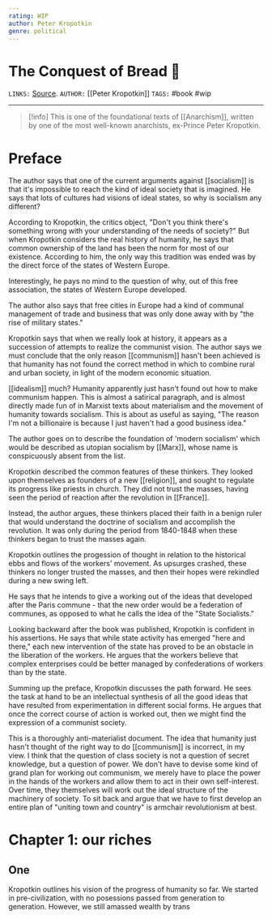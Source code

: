 ```yaml
---
rating: WIP
author: Peter Kropotkin
genre: political
---
```

# The Conquest of Bread 🍞
`LINKS:` [Source](https://theanarchistlibrary.org/library/petr-kropotkin-the-conquest-of-bread). 
`AUTHOR:`  [[Peter Kropotkin]]
`TAGS:` #book #wip 

---
> [!info]
> This is one of the foundational texts of [[Anarchism]], written by one of the most well-known anarchists, ex-Prince Peter Kropotkin. 

# Preface
The author says that one of the current arguments against [[socialism]] is that it's impossible to reach the kind of ideal society that is imagined. He says that lots of cultures had visions of ideal states, so why is socialism any different?

According to Kropotkin, the critics object, "Don't you think there's something wrong with your understanding of the needs of society?" But when Kropotkin considers the real history of humanity, he says that common ownership of the land has been the norm for most of our existence. According to him, the only way this tradition was ended was by the direct force of the states of Western Europe. 

Interestingly, he pays no mind to the question of why, out of this free association, the states of Western Europe developed. 

The author also says that free cities in Europe had  a kind of communal management of trade and business that was only done away with by "the rise of military states." 

Kropotkin says that when we really look at history, it appears as a succession of attempts to realize the communist vision. The author says we must conclude that the only reason [[communism]] hasn't been achieved is that humanity has not found the correct method in which to combine rural and urban society, in light of the modern economic situation.

[[idealism]] much? Humanity apparently just hasn't found out how to make communism happen. This is almost a satirical paragraph, and is almost directly made fun of in Marxist texts about materialism and the movement of humanity towards socialism. This is about as useful as saying, "The reason I'm not a billionaire is because I just haven't had a good business idea."

The author goes on to describe the foundation of 'modern socialism' which would be described as utopian socialism by [[Marx]], whose name is conspicuously absent from the list. 

Kropotkin described the common features of these thinkers. They looked upon themselves as founders of a new [[religion]], and sought to regulate its progress like priests in church. They did not trust the masses, having seen the period of reaction after the revolution in [[France]]. 

Instead, the author argues, these thinkers placed their faith in a benign ruler that would understand the doctrine of socialism and accomplish the revolution. It was only during the period from 1840-1848 when these thinkers began to trust the masses again. 

Kropotkin outlines the progession of thought in relation to the historical ebbs and flows of the workers' movement. As upsurges crashed, these thinkers no longer trusted the masses, and then their hopes were rekindled during a new swing left. 

He says that he intends to give a working out of the ideas that developed after the Paris commune - that the new order would be a federation of communes, as opposed to what he calls the idea of the "State Socialists."

Looking backward after the book was published, Kropotkin is confident in his assertions. He says that while state activity has emerged "here and there," each new intervention of the state has proved to be an obstacle in the liberation of the workers. He argues that the workers believe that complex enterprises could be better managed by confederations of workers than by the state. 

Summing up the preface, Kropotkin discusses the path forward. He sees the task at hand to be an intellectual synthesis of all the good ideas that have resulted from experimentation in different social forms. He argues that once the correct course of action is worked out, then we might find the expression of a communist society. 

This is a thoroughly anti-materialist document. The idea that humanity just hasn't thought of the right way to do [[communism]] is incorrect, in my view. I think that the question of class society is not a question of secret knowledge, but a question of power. We don't have to devise some kind of grand plan for working out communism, we merely have to place the power in the hands of the workers and allow them to act in their own self-interest. Over time, they themselves will work out the ideal structure of the machinery of society. To sit back and argue that we have to first develop an entire plan of "uniting town and country" is armchair revolutionism at best. 

# Chapter 1: our riches
## One
Kropotkin outlines his vision of the progress of humanity so far. We started in pre-civilization, with no posessions passed from generation to generation. However, we still amassed wealth by trans